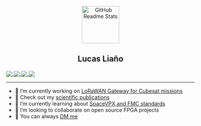 <p align="center">
 <img width="100px" src="https://user-images.githubusercontent.com/49002137/122152057-06f25500-ce37-11eb-8e45-0d7ca0288693.png" align="center" alt="GitHub Readme Stats" />

 <h2 align="center">Lucas Liaño</h2>
</p>

<a href="https://github.com/lucasliano/">
  <img align="center" src="https://github-readme-stats.vercel.app/api?username=lucasliano&count_private=true&show_icons=true&theme=ayu-mirage" />
</a>
<a href="https://github.com/lucasliano/">
  <img align="center" src="https://github-readme-stats.vercel.app/api/top-langs/?username=lucasliano&layout=compact&langs_count=10&theme=ayu-mirage" />
</a>

<a href="https://github.com/lucasliano/lorawan_cubesat">
  <img align="center" src="https://github-readme-stats.vercel.app/api/pin/?username=lucasliano&repo=lorawan_cubesat&show_owner=true&theme=ayu-mirage" />
</a>
<a href="https://github.com/lucasliano/td2project">
  <img align="center" src="https://github-readme-stats.vercel.app/api/pin/?username=lucasliano&repo=td2project&show_owner=true&theme=ayu-mirage" />
</a>

---


- 🔭 I’m currently working on [LoRaWAN Gateway for Cubesat missions](https://github.com/lucasliano/lorawan_cubesat)
- 🔬 Check out my [scientific publications](https://github.com/lucasliano/publications)
- 🌱 I’m currently learning about [SpaceVPX and FMC standards](https://www.vita.com/Standards)
- 👯 I’m looking to collaborate on open source FPGA projects
- 💬  You can always [DM me](https://www.instagram.com/lucas_liano/)
